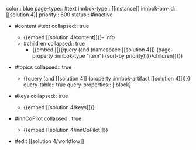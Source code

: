 color:: blue
page-type:: #text
innbok-type:: [[instance]]
innbok-bm-id:: [[solution 4]]
priority:: 600
status:: #inactive

- #content #text
  collapsed:: true
	- {{embed [[solution 4/content]]}}- info
  - #children
    collapsed:: true
	  - {{embed [[{{query (and (namespace [[solution 4]]) (page-property :innbok-type "item") (sort-by priority))}}/children]]}})

- #topics
   collapsed:: true
    - {{query (and [[solution 4]] (property :innbok-artifact [[solution 4]]))}}
      query-table:: true
      query-properties:: [:block]
- #keys
  collapsed:: true
	- {{embed [[solution 4/keys]]}}
- #innCoPilot
   collapsed:: true
	 - {{embed [[solution 4/innCoPilot]]}}

- #edit [[solution 4/workflow]]

